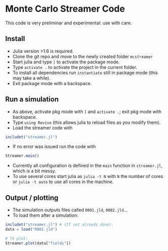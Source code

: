 # Monte Carlo Streamer Code

This code is very preliminar and experimental: use with care.

## Install
* Julia version >1.6 is required.
* Clone the git repo and move to the newly created folder `mcstreamer`
* Start julia and type `]` to activate the package mode.
* Type `activate .` to activate the project in the current folder. 
* To install all dependencies run `instantiate` still in package mode (this may take a while).
* Exit package mode with a backspace.

## Run a simulation
* As above, activate pkg mode with `]` and `activate .`; exit pkg mode with backspace.
* Type `using Revise` (this allows julia to reload files as you modify them).
* Load the streamer code with 
```julia
includet("streamer.jl")
```
* If no error was issued run the code with
```julia
Streamer.main()
```
* Currently all configuration is defined in the `main` function in `streamer.jl`, which is a bit messy.
* To use several cores start julia as `julia -t N` with `N` the number of cores or `julia -t auto` to use all cores in the machine.

## Output / plotting
* The simulation outputs files called `0001.jld`, `0002.jld`...
* To load them after a simulation:
```julia
includet("streamer.jl") # (If not already done).
data = load("0001.jld")

# To plot:
Streamer.plot(data["fields"])
```



